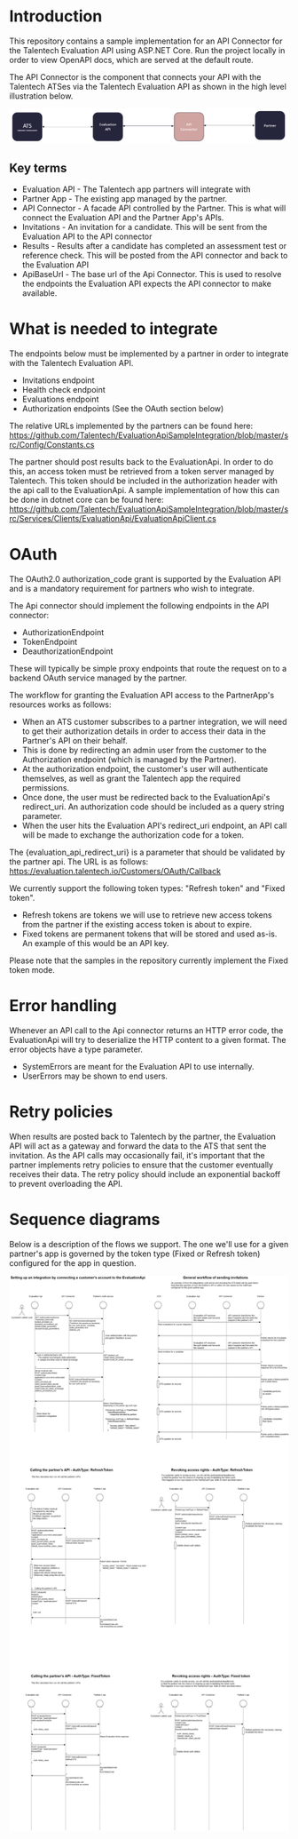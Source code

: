 # Introduction
This repository contains a sample implementation for an API Connector for the Talentech Evaluation API using ASP.NET Core. Run the project locally in order to view OpenAPI docs, which are served at the default route.

The API Connector is the component that connects your API with the Talentech ATSes via the Talentech Evaluation API as shown in the high level illustration below.

![Illustration of components](docs/images/components.png)

Key terms
----------
- Evaluation API - The Talentech app partners will integrate with
- Partner App - The existing app managed by the partner.
- API Connector - A facade API controlled by the Partner. This is what will connect the Evaluation API and the Partner App's APIs. 
- Invitations - An invitation for a candidate. This will be sent from the Evaluation API to the API connector
- Results - Results after a candidate has completed an assessment test or reference check. This will be posted from the API connector and back to the Evaluation API
- ApiBaseUrl - The base url of the Api Connector. This is used to resolve the endpoints the Evaluation API expects the API connector to make available.

# What is needed to integrate
The endpoints below must be implemented by a partner in order to integrate with the Talentech Evaluation API. 
- Invitations endpoint
- Health check endpoint
- Evaluations endpoint
- Authorization endpoints (See the OAuth section below)

The relative URLs implemented by the partners can be found here:
https://github.com/Talentech/EvaluationApiSampleIntegration/blob/master/src/Config/Constants.cs

The partner should post results back to the EvaluationApi. In order to do this, an access token must be retrieved from a token server managed by Talentech. This token should be included in the authorization header with the api call to the EvaluationApi. A sample implementation of how this can be done in dotnet core can be found here:
https://github.com/Talentech/EvaluationApiSampleIntegration/blob/master/src/Services/Clients/EvaluationApi/EvaluationApiClient.cs

# OAuth
The OAuth2.0 authorization_code grant is supported by the Evaluation API and is a mandatory requirement for partners who wish to integrate. 

The Api connector should implement the following endpoints in the API connector:
- AuthorizationEndpoint 
- TokenEndpoint
- DeauthorizationEndpoint

These will typically be simple proxy endpoints that route the request on to a backend OAuth service managed by the partner. 

The workflow for granting the Evaluation API access to the PartnerApp's resources works as follows:

- When an ATS customer subscribes to a partner integration, we will need to get their authorization details in order to access their data in the Partner's API on their behalf. 
- This is done by redirecting an admin user from the customer to the Authorization endpoint (which is managed by the Partner).
- At the authorization endpoint, the customer's user will authenticate themselves, as well as grant the Talentech app the required permissions.
- Once done, the user must be redirected back to the EvaluationApi's redirect_uri. An authorization code should be included as a query string parameter.
- When the user hits the Evaluation API's redirect_uri endpoint, an API call will be made to exchange the authorization code for a token.

The {evaluation_api_redirect_uri} is a parameter that should be validated by the partner api. The URL is as follows:
https://evaluation.talentech.io/Customers/OAuth/Callback

We currently support the following token types: "Refresh token" and "Fixed token". 
- Refresh tokens are tokens we will use to retrieve new access tokens from the partner if the existing access token is about to expire.
- Fixed tokens are permanent tokens that will be stored and used as-is. An example of this would be an API key. 

Please note that the samples in the repository currently implement the Fixed token mode.

# Error handling
Whenever an API call to the Api connector returns an HTTP error code, the EvaluationApi will try to deserialize the HTTP content to a given format. The error objects have a type parameter. 
- SystemErrors are meant for the Evaluation API to use internally.
- UserErrors may be shown to end users.

# Retry policies
When results are posted back to Talentech by the partner, the Evaluation API will act as a gateway and forward the data to the ATS that sent the invitation. As the API calls may occasionally fail, it's important that the partner implements retry policies to ensure that the customer eventually receives their data. The retry policy should include an exponential backoff to prevent overloading the API.

# Sequence diagrams
Below is a description of the flows we support. The one we'll use for a given partner's app is governed by the token type (Fixed or Refresh token) configured for the app in question.



![Sequence diagrams](docs/images/SequenceDiagrams.png)
